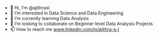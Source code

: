 - 👋 Hi, I’m @ajithrasl
- 👀 I’m interested in Data Science and Data Engineering
- 🌱 I’m currently learning Data Analysis
- 💞️ I’m looking to collaborate on Beginner level Data Analysis Projects
- 📫 How to reach me www.linkedin.com/in/ajithra-s-l

<!---
ajithrasl/ajithrasl is a ✨ special ✨ repository because its `README.md` (this file) appears on your GitHub profile.
You can click the Preview link to take a look at your changes.
--->
